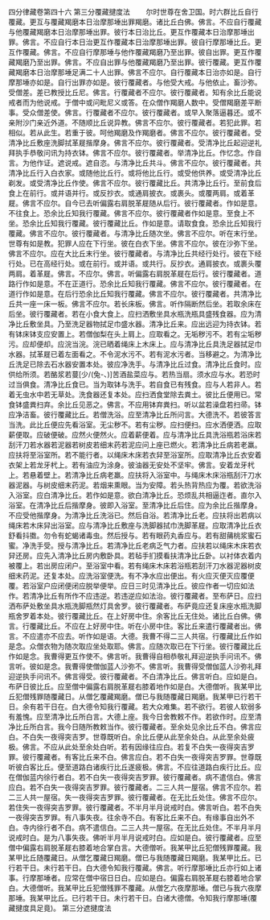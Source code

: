 <!-- { "loadSidebar": true } -->
四分律藏卷第四十六
第三分覆藏揵度法
　　尔时世尊在舍卫国。时六群比丘自行覆藏。更互与覆藏羯磨本日治摩那埵出罪羯磨。诸比丘白佛。佛言。不应自行覆藏与他覆藏羯磨本日治摩那埵出罪。彼行本日治比丘。更互作覆藏本日治摩那埵出罪。佛言。不应自行本日治更互作覆藏本日治摩那埵出罪。彼自行摩那埵比丘。更互作覆藏。佛言。不应自行摩那埵与他作覆藏羯磨乃至出罪。彼自出罪。更互作覆藏羯磨乃至出罪。佛言。不应自出罪与他覆藏羯磨乃至出罪。彼行覆藏。更互作覆藏羯磨本日治摩那埵足满二十人出罪。佛言不应尔。自行覆藏本日治亦如是。自行摩那埵亦如是。自行出罪亦如是。彼行覆藏者。与他受大戒。与他依止。畜沙弥。受僧差。差已教授比丘尼。佛言。行覆藏者不应尔。彼行覆藏者。知有余比丘能说戒者而为他说戒。于僧中或问毗尼义或答。在众僧作羯磨人数中。受僧羯磨差平断事。受众僧差使。佛言。行覆藏者不应尔。彼行覆藏者。或早入聚落逼暮还。或不亲附沙门亲近外道。不随顺比丘说异教。佛言不应尔。彼行覆藏者。若犯此罪。若相似。若从此生。若重于彼。呵他羯磨及作羯磨者。佛言不应尔。彼行覆藏者。受清净比丘敷座洗脚拭革屣揩摩身。佛言不应尔。彼行覆藏者。受清净比丘起迎逆礼拜执手恭敬问讯为持衣钵。佛言不应尔。彼行覆藏者。举清净比丘。作忆念。作自言。为他作证。遮说戒。遮自恣。与清净比丘共斗。佛言不应尔。彼行覆藏者。共清净比丘行入白衣家。或随他比丘行。或将他比丘行。或受他供养。或受清净比丘剃发。或受清净比丘作使。佛言不应尔。彼行覆藏比丘。共清净比丘行。至前食后食上在前行。或并语并行。或反抄衣。或通肩披衣。或裹头。或覆两肩。或着革屣。佛言不应尔。自今已去听偏露右肩脱革屣随从后行。彼行覆藏者。作如是意。不往食上。恐余比丘知我行覆藏。佛言不应尔。彼行覆藏者作如是意。至食上不坐。恐余比丘知我行覆藏。彼行覆藏比丘。作如是意。请取食食。恐余比丘知我行覆藏。佛言不应尔。彼行覆藏者。与清净比丘随次坐。佛言不应尔。听在末行坐。世尊有如是教。犯罪人应在下行坐。彼在白衣下坐。佛言不应尔。彼在沙弥下坐。佛言不应尔。应在大比丘末行坐。彼行覆藏者。与清净比丘共经行处行。彼在下经行处。已在高经行处。或在前行。或并语。或共行。反抄衣。通肩披衣。或裹头覆两肩。着革屣。佛言。不应尔。佛言。听偏露右肩脱革屣在后行。彼行覆藏者。道路行作如是意。不在正道行。恐余比丘知我行覆藏。佛言不应尔。彼行覆藏者。在道行作如是意。在后行恐余比丘知我行覆藏。佛言不应尔。彼行覆藏者。共清净比丘共一座一床一板。佛言不应尔。若长床板。佛言。听作隔断然后坐。若取余床在后坐。彼行覆藏者。若在小食大食上。应扫洒敷坐具水瓶洗瓶具盛残食器。应为清净比丘敷坐具。乃至洗足器物拭足巾盛水器。清净比丘来。应出远迎为持衣钵。若有钵床钵支应安置上。若僧伽梨在头上肩上。应取看之。无垢秽污不。若有尘垢秽污。应却便却。应浣当浣。浣已晒着绳床上木床上。应与清净比丘具洗足器拭足巾水器。拭革屣已着左面看之。不令泥水污不。若有泥水污者。当移避之。为清净比丘洗足已除去石水器安置本处。彼应净洗手。与清净比丘过食。清净比丘食时。应供给所须。若酪浆若蔓[少/(兔-、)]苦酒盐菜应与。若热当扇。须水应与水。若恐时过当俱食。清净比丘食已。当为取钵与洗手。若自食已有残食。应与人若非人。若着无虫水中若无草处。洗食器还复本处。应扫洒食堂除去粪土。彼比丘便用已。常食钵盛粪扫弃。余比丘见恶之。佛言。不应用钵弃粪扫。听以盆若澡盘若扫帚。钵应净洁畜。彼行覆藏比丘。若僧洗浴。应至清净比丘所问言。大德洗不。若彼答言当洗。此比丘便应先看浴室。无尘秽不。若有尘秽。应扫便扫。应水洒便洒。应取薪便取。应破便破。应然火便然火。应着薪便着。应与清净比丘具洗浴瓶若浴床若刮汗刀若水器若泥器若树皮若细末药若泥应问上座已燃火。若清净比丘病若老羸。应扶将至浴室所。若不能行者。以绳床木床若衣舁至浴室所。应取清净比丘衣安着衣架上若龙牙杙上。若有油应为涂身。彼油器无安处不坚牢。佛言。安着龙牙杙上。若悬着壁上。若清净比丘病老羸。应扶将入浴室中。与绳床木床浴瓶刮汗刀水器泥器。与树皮细末药泥。若烟来熏眼。当为安障。若头热背热应为覆。若欲洗浴入浴室。应白清净比丘。若作如是意。欲白清净比丘。恐烦乱共相逼迮者。直尔入浴室。在清净比丘后揩摩身。彼即入浴室。至清净比丘后住。应为余比丘揩摩身。不应受他揩摩身。为清净比丘洗浴已。然后自浴。若清净比丘老。应扶将出若病以绳床若木床舁出浴室。应与清净比丘敷座与洗脚器拭巾洗脚革屣。应取清净比丘衣舒看抖擞。勿令有蛇蝎诸毒虫。然后授与。若有眼药丸香应与。若有甜蒱桃浆蜜石蜜。净洗手受。授与清净比丘。若清净比丘老病乏气力者。应扶若以绳床木床若衣舁还房。应先入清净比丘房内敷卧具。若毡手扪摸看扶清净比丘卧。以衬体衣着内被覆上。若出房应闭户。至浴室中看。若有绳床木床若浴瓶若刮汗刀水器泥器树皮细末药泥。还复本处。应洗浴室便洗。有不净水应出便出。有火应灭便灭应覆便覆。若浴室户应闭便闭应脱举便举。应日三时见清净比丘。彼应作者一切应如法作。若清净比丘有所作不应违逆。若违逆应如法治。彼行覆藏者。至布萨日。应扫洒布萨处敷坐具水瓶洗脚瓶然灯具舍罗。彼行覆藏者。布萨竟应还复床座水瓶洗脚瓶舍罗着本处。彼行覆藏比丘。在上好房中住。余客比丘无住处。诸比丘白佛。佛言。行覆藏比丘。不应在上好房中住。听在小房中住。客比丘来遣行覆藏者出。佛言。不应遣亦不应去。听作如是语。大德。我曹不得二三人共宿。行覆藏比丘作如是念。众僧衣物为随次取应坐处取耶。佛言。应随次取已在下行坐。彼行覆藏比丘作如是念。我曹得更互作使不。佛言听。我曹得自相恭敬礼拜迎逆执手问讯不。佛言听。彼如是念。我曹得使僧伽蓝人沙弥不。佛言听。我曹得受僧伽蓝人沙弥礼拜迎逆执手问讯不。佛言得受。彼行覆藏者。不白清净比丘。佛言听白。应如是白。布萨日彼比丘。应至僧中偏露右肩脱革屣右膝着地作如是白。大德僧听。我某甲比丘犯僧残罪随覆藏日。从僧乞覆藏羯磨。僧已与我随覆藏日羯磨。我某甲已行若干日。余有若干日在。白大德令知我行覆藏。若大众难集。若不欲行。若彼人软弱多有羞愧。应至清净比丘所白言。大德上座。我今日舍教敕不作。若欲作时。应至清净比丘所白言。我今日随所教敕当作。彼行覆藏者。至余处见余比丘不白。佛言应白。不白失一夜得突吉罗。世尊既听白。余比丘便从此至余处白。从此至余处疲极。佛言。不应从此处至余处白听。若有因缘往应白。若复不白失一夜得突吉罗罪。彼行覆藏者。有客比丘来不白。佛言应白。若不白失一夜得突吉罗罪。世尊既听彼白客比丘。便至道路白诸疾行比丘遂疲极。佛言。不应往道路白疾行比丘。应在僧伽蓝内徐行者白。若不白失一夜得突吉罗罪。彼行覆藏者。病不遣信白。佛言应白。若不白失一夜得突吉罗罪。彼行覆藏者。二三人共一屋宿。佛言不应尔。若二三人共一屋宿。失一夜得突吉罗罪。彼行覆藏者。在无比丘处住。佛言不应尔。若住失一夜得突吉罗罪。彼行覆藏者。不半月半月说戒时白。佛言听白。若不白失一夜得突吉罗罪。有八事失夜。往余寺不白。有客比丘来不白。有缘事自出外不白。寺内徐行者不白。病不遣信白。二三人共一屋宿。在无比丘处住。不半月半月说戒时白。是为八事失夜。佛听半月半月说戒时白。应如是白。彼行覆藏者。应至僧中偏露右肩脱革屣右膝着地合掌白言。大德僧听。我某甲比丘犯僧残罪覆藏。我某甲比丘随覆藏日。从僧乞覆藏日羯磨。僧已与我随覆藏日羯磨。我某甲比丘。已行若干日。未行若干日。白大德令知我行覆藏。佛言。听行摩那埵比丘亦行如上诸事。行摩那埵者。应常在僧中宿日日白。应如是白。偏露右肩脱革屣右膝着地合掌白。大德僧听。我某甲比丘犯僧残罪不覆藏。从僧乞六夜摩那埵。僧已与我六夜摩那埵。我某甲比丘。已行若干日。未行若干日。白诸大德僧。令知我行摩那埵(覆藏揵度具足竟)。
第三分遮揵度法
